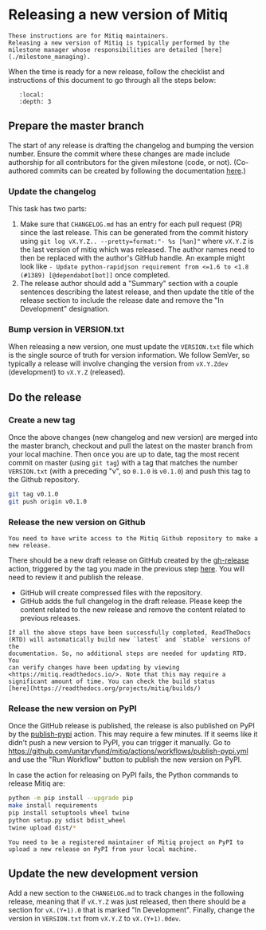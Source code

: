 # Releasing a new version of Mitiq

```{note}
These instructions are for Mitiq maintainers.
Releasing a new version of Mitiq is typically performed by the milestone manager whose responsibilities are detailed [here](./milestone_managing).
```

When the time is ready for a new release, follow the checklist and
instructions of this document to go through all the steps below:

```{contents}
   :local:
   :depth: 3
```

## Prepare the master branch

The start of any release is drafting the changelog and bumping the version number.
Ensure the commit where these changes are made include authorship for all contributors for the given milestone (code, or not).
(Co-authored commits can be created by following the documentation [here](https://docs.github.com/en/pull-requests/committing-changes-to-your-project/creating-and-editing-commits/creating-a-commit-with-multiple-authors).)

### Update the changelog

This task has two parts:

1.  Make sure that `CHANGELOG.md` has an entry for each pull request
    (PR) since the last release. This can be generated from the commit
    history using `git log vX.Y.Z.. --pretty=format:"- %s [%an]"`
    where `vX.Y.Z` is the last version of mitiq which was released.
    The author names need to then be replaced with the author's GitHub
    handle. An example might look like `- Update python-rapidjson requirement from <=1.6 to <1.8 (#1389) [@dependabot[bot]]`
    once completed.
2.  The release author should add a "Summary" section with a couple
    sentences describing the latest release, and then update the title
    of the release section to include the release date and remove the
    "In Development" designation.

### Bump version in VERSION.txt

When releasing a new version, one must update the `VERSION.txt` file
which is the single source of truth for version information. We follow
SemVer, so typically a release will involve changing the version from
`vX.Y.Zdev` (development) to `vX.Y.Z` (released).

## Do the release

### Create a new tag

Once the above changes (new changelog and new version) are merged into
the master branch, checkout and pull the latest on the master branch
from your local machine. Then once you are up to date, tag the most
recent commit on master (using `git tag`) with a tag that matches the
number `VERSION.txt` (with a preceding "v", so `0.1.0` is `v0.1.0`)
and push this tag to the Github repository.

```bash
git tag v0.1.0
git push origin v0.1.0
```

### Release the new version on Github

```{note}
You need to have write access to the Mitiq Github repository to make a
new release.
```

There should be a new draft release on GitHub created by the
[gh-release](https://github.com/unitaryfund/mitiq/blob/master/.github/workflows/gh-release.yml) action, triggered by the tag you made in the
previous step [here](https://github.com/unitaryfund/mitiq/releases). You
will need to review it and publish the release.

- GitHub will create compressed files with the repository.
- GitHub adds the full changelog in the draft release. Please keep the content related to the new release and remove the content related to previous releases.

```{note}
If all the above steps have been successfully completed, ReadTheDocs
(RTD) will automatically build new `latest` and `stable` versions of the
documentation. So, no additional steps are needed for updating RTD. You
can verify changes have been updating by viewing
<https://mitiq.readthedocs.io/>. Note that this may require a
significant amount of time. You can check the build status
[here](https://readthedocs.org/projects/mitiq/builds/)
```

### Release the new version on PyPI

Once the GitHub release is published, the release is also published on
PyPI by the [publish-pypi](https://github.com/unitaryfund/mitiq/blob/master/.github/workflows/publish-pypi.yml) action. This may require a few
minutes. If it seems like it didn't push a new version to PyPI, you can
trigger it manually. Go to
<https://github.com/unitaryfund/mitiq/actions/workflows/publish-pypi.yml>
and use the "Run Workflow" button to publish the new version on PyPI.

In case the action for releasing on PyPI fails, the Python commands to
release Mitiq are:

```bash
python -m pip install --upgrade pip
make install requirements
pip install setuptools wheel twine
python setup.py sdist bdist_wheel
twine upload dist/*
```

```{note}
You need to be a registered maintainer of Mitiq project on PyPI to
upload a new release on PyPI from your local machine.
```

## Update the new development version

Add a new section to the `CHANGELOG.md` to track changes in the following release, meaning that if `vX.Y.Z` was just released, then there should be a section for `vX.(Y+1).0` that is marked "In Development".
Finally, change the version in `VERSION.txt` from `vX.Y.Z` to `vX.(Y+1).0dev`.
